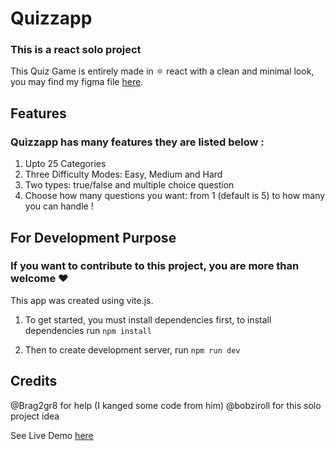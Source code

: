 # Quizzapp
### This is a react solo project

This Quiz Game is entirely made in ⚛️ react with a clean and minimal look, you may find my figma file [here](https://www.figma.com/file/ZOucYaCmahCof1MxNCv5yf/Quizzapp?node-id=0%3A1&t=MVstHvwWEe2n5qDr-1).


## Features 
### Quizzapp has many features they are listed below : 

1. Upto 25 Categories
2. Three Difficulty Modes: Easy, Medium and Hard
3. Two types: true/false and multiple choice question
4. Choose how many questions you want: from 1 (default is 5) to how many you can handle !


## For Development Purpose

### If you want to contribute to this project, you are more than welcome ❤️ 

This app was created using vite.js.

1. To get started, you must install dependencies first, to install dependencies run `npm install`

2. Then to create development server, run `npm run dev`


## Credits 

@Brag2gr8 for help (I kanged some code from him)
@bobziroll for this solo project idea


See Live Demo [here](https://quizzapp-a1x5h04.netlify.app/)



